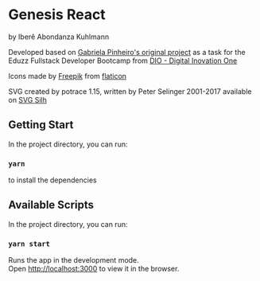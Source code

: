 # Genesis React

by Iberê Abondanza Kuhlmann

Developed based on [Gabriela Pinheiro's original project](https://github.com/SpruceGabriela/genesis-dio) as a task for the Eduzz Fullstack Developer Bootcamp from [DIO - Digital Inovation One](https://digitalinnovation.one/)

Icons made by [Freepik](https://www.freepik.com) from [flaticon](www.flaticon.com)

SVG created by potrace 1.15, written by Peter Selinger 2001-2017 available on [SVG Silh](https://svgsilh.com/pt/image/39747.html)

## Getting Start

In the project directory, you can run:

### `yarn`

to install the dependencies

## Available Scripts

In the project directory, you can run:

### `yarn start`

Runs the app in the development mode.\
Open [http://localhost:3000](http://localhost:3000) to view it in the browser.
